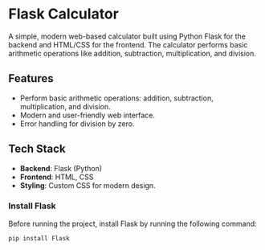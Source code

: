 # Flask Calculator

A simple, modern web-based calculator built using Python Flask for the backend and HTML/CSS for the frontend. The calculator performs basic arithmetic operations like addition, subtraction, multiplication, and division.

## Features

- Perform basic arithmetic operations: addition, subtraction, multiplication, and division.
- Modern and user-friendly web interface.
- Error handling for division by zero.

## Tech Stack

- **Backend**: Flask (Python)
- **Frontend**: HTML, CSS
- **Styling**: Custom CSS for modern design.



### Install Flask

Before running the project, install Flask by running the following command:

```bash
pip install Flask

